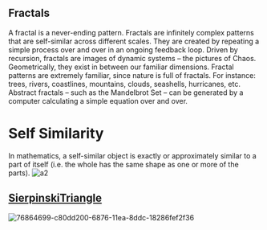 ## Fractals

A fractal is a never-ending pattern. Fractals are infinitely complex patterns that are self-similar across different scales. They are created by repeating a simple process over and over in an ongoing feedback loop. Driven by recursion, fractals are images of dynamic systems – the pictures of Chaos. Geometrically, they exist in between our familiar dimensions. Fractal patterns are extremely familiar, since nature is full of fractals. For instance: trees, rivers, coastlines, mountains, clouds, seashells, hurricanes, etc. Abstract fractals – such as the Mandelbrot Set – can be generated by a computer calculating a simple equation over and over.

# Self Similarity

In mathematics, a self-similar object is exactly or approximately similar to a part of itself (i.e. the whole has the same shape as one or more of the parts).
![a2](https://user-images.githubusercontent.com/16706911/76863425-b62b2f80-6874-11ea-9ec2-f64c20cac3e2.jpg)


## [SierpinskiTriangle](https://github.com/willstall/thebookofshaders/blob/master/14/SierpinskiTriangle.md)

![76864699-c80dd200-6876-11ea-8ddc-18286fef2f36](https://user-images.githubusercontent.com/16706911/76866147-f2f92580-6878-11ea-8802-5279bafff148.png)

